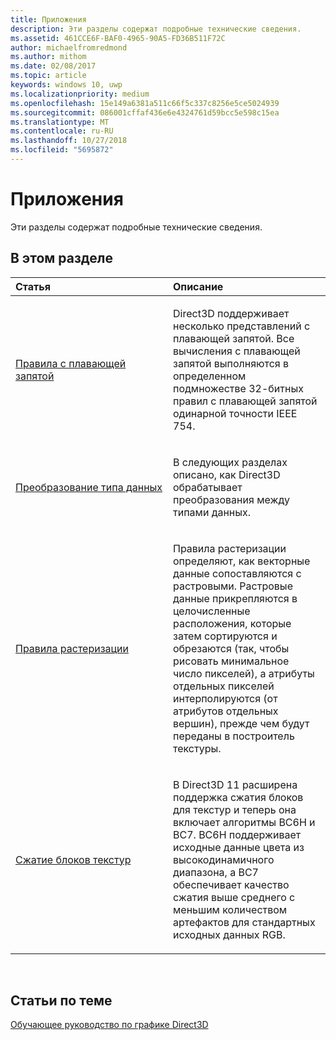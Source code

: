 ```yaml
---
title: Приложения
description: Эти разделы содержат подробные технические сведения.
ms.assetid: 461CCE6F-BAF0-4965-90A5-FD36B511F72C
author: michaelfromredmond
ms.author: mithom
ms.date: 02/08/2017
ms.topic: article
keywords: windows 10, uwp
ms.localizationpriority: medium
ms.openlocfilehash: 15e149a6381a511c66f5c337c8256e5ce5024939
ms.sourcegitcommit: 086001cffaf436e6e4324761d59bcc5e598c15ea
ms.translationtype: MT
ms.contentlocale: ru-RU
ms.lasthandoff: 10/27/2018
ms.locfileid: "5695872"
---
```

# <a name="appendices"></a>Приложения

Эти разделы содержат подробные технические сведения.

## <a name="span-idin-this-sectionspanin-this-section"></a><span id="in-this-section"></span>В этом разделе


<table>
<colgroup>
<col width="50%" />
<col width="50%" />
</colgroup>
<thead>
<tr class="header">
<th align="left">Статья</th>
<th align="left">Описание</th>
</tr>
</thead>
<tbody>
<tr class="odd">
<td align="left"><p><a href="floating-point-rules.md">Правила с плавающей запятой</a></p></td>
<td align="left"><p>Direct3D поддерживает несколько представлений с плавающей запятой. Все вычисления с плавающей запятой выполняются в определенном подмножестве 32-битных правил с плавающей запятой одинарной точности IEEE 754.</p></td>
</tr>
<tr class="even">
<td align="left"><p><a href="data-type-conversion.md">Преобразование типа данных</a></p></td>
<td align="left"><p>В следующих разделах описано, как Direct3D обрабатывает преобразования между типами данных.</p></td>
</tr>
<tr class="odd">
<td align="left"><p><a href="rasterization-rules.md">Правила растеризации</a></p></td>
<td align="left"><p>Правила растеризации определяют, как векторные данные сопоставляются с растровыми. Растровые данные прикрепляются в целочисленные расположения, которые затем сортируются и обрезаются (так, чтобы рисовать минимальное число пикселей), а атрибуты отдельных пикселей интерполируются (от атрибутов отдельных вершин), прежде чем будут переданы в построитель текстуры.</p></td>
</tr>
<tr class="even">
<td align="left"><p><a href="texture-block-compression.md">Сжатие блоков текстур</a></p></td>
<td align="left"><p>В Direct3D 11 расширена поддержка сжатия блоков для текстур и теперь она включает алгоритмы BC6H и BC7. BC6H поддерживает исходные данные цвета из высокодинамичного диапазона, а BC7 обеспечивает качество сжатия выше среднего с меньшим количеством артефактов для стандартных исходных данных RGB.</p></td>
</tr>
</tbody>
</table>

 

## <a name="span-idrelated-topicsspanrelated-topics"></a><span id="related-topics"></span>Статьи по теме


[Обучающее руководство по графике Direct3D](index.md)

 

 




